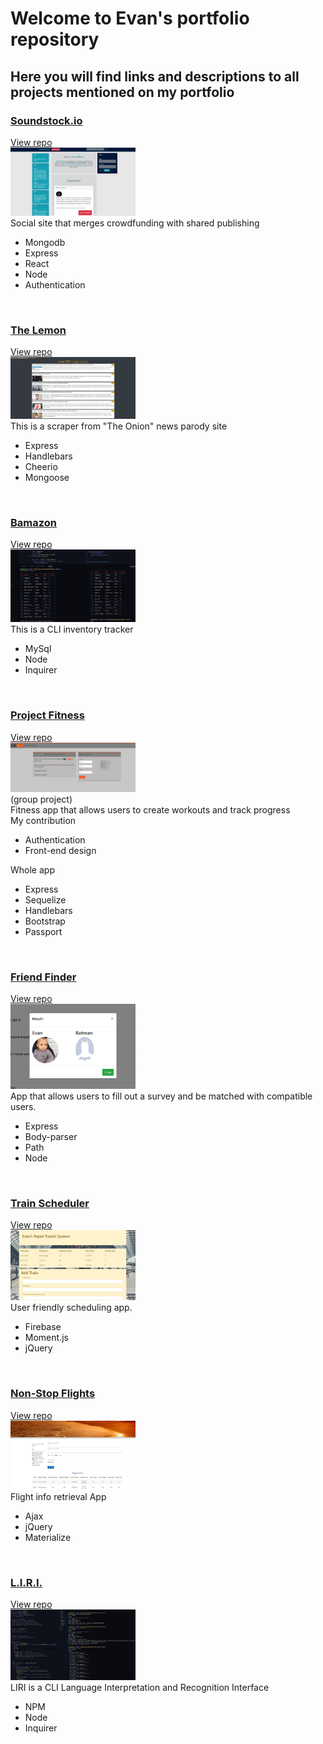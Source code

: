 # Welcome to Evan's portfolio repository
## Here you will find links and descriptions to all projects mentioned on my portfolio

### [Soundstock.io](soundstock.io)
[View repo](https://github.com/EwilsonS/EvanSoundStock)
<br />
<img src="./assets/images/soundstock.JPG" width="200px">
<br />
Social site that merges crowdfunding with shared publishing
* Mongodb
* Express
* React
* Node
* Authentication
<br />

### [The Lemon](https://obscure-depths-38268.herokuapp.com/)
[View repo](https://github.com/EwilsonS/NewScraper)
<br />
<img src="./assets/images/scraper2.JPG" width="200px">
<br />
This is a scraper from "The Onion" news parody site
* Express
* Handlebars
* Cheerio
* Mongoose
<br />


### [Bamazon](https://drive.google.com/file/d/1WMO-x6bv7JJrClQ45qPYgaYJnRoshzBE/preview)
[View repo](https://github.com/EwilsonS/bamazon)
<br />
<img src="./assets/images/bamazon.JPG" width="200px">
<br />
 This is a CLI inventory tracker
* MySql
* Node
* Inquirer
<br />


### [Project Fitness](https://young-hamlet-41284.herokuapp.com/)
[View repo](https://github.com/EwilsonS/Project2)
<br />
<img src="./assets/images/fitness.JPG" width="200px">
<br />
(group project)
<br />
Fitness app that allows users to create workouts and track progress
<br />
My contribution
* Authentication
* Front-end design

Whole app
* Express
* Sequelize
* Handlebars
* Bootstrap
* Passport
<br />


### [Friend Finder](https://rocky-sands-70274.herokuapp.com)
[View repo](https://github.com/EwilsonS/friend_finder)
<br />
<img src="./assets/images/friend.JPG" width="200px">
<br />
App that allows users to fill out a survey and be matched with compatible users.
* Express
* Body-parser
* Path
* Node
<br />


### [Train Scheduler](TrainDatabase/index.html)
[View repo](https://github.com/EwilsonS/ewilsons.github.io/tree/master/TrainDatabase)
<br />
<img src="./assets/images/Train.JPG" width="200px">
<br />
User friendly scheduling app.
* Firebase
* Moment.js
* jQuery
<br />


### [Non-Stop Flights](EvansTravels/index.html)
[View repo](https://github.com/EwilsonS/ewilsons.github.io/tree/master/EvansTravels)
<br />
<img src="./assets/images/Travel.JPG" width="200px">
<br />
Flight info retrieval App
* Ajax
* jQuery
* Materialize
<br />


### [L.I.R.I.](https://drive.google.com/file/d/19i75RcGe1XM1sYTHVPXZGUzNYzXhfw7E/preview)
[View repo](https://github.com/EwilsonS/liri-node-app)
<br />
<img src="./assets/images/liri.JPG" width="200px">
<br />
LIRI is a CLI Language Interpretation and Recognition Interface
* NPM
* Node
* Inquirer
